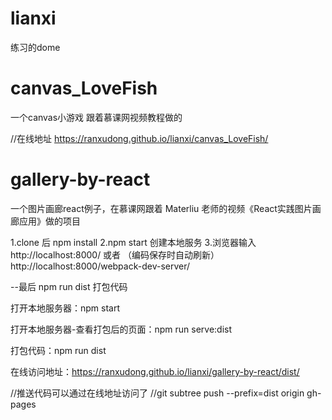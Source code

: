 # lianxi
练习的dome

# canvas_LoveFish
一个canvas小游戏
跟着慕课网视频教程做的

//在线地址
https://ranxudong.github.io/lianxi/canvas_LoveFish/


# gallery-by-react
一个图片画廊react例子，在慕课网跟着 Materliu 老师的视频《React实践图片画廊应用》做的项目

1.clone 后 npm install 
2.npm start 创建本地服务
3.浏览器输入 http://localhost:8000/ 
或者 （编码保存时自动刷新）
http://localhost:8000/webpack-dev-server/

--最后 npm run dist 打包代码

打开本地服务器：npm start

打开本地服务器-查看打包后的页面：npm run serve:dist


打包代码：npm run dist


在线访问地址：https://ranxudong.github.io/lianxi/gallery-by-react/dist/

//推送代码可以通过在线地址访问了
//git subtree push --prefix=dist origin gh-pages